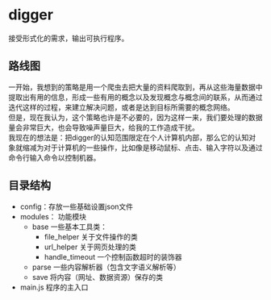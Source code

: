 # digger
接受形式化的需求，输出可执行程序。

## 路线图
一开始，我想到的策略是用一个爬虫去把大量的资料爬取到，再从这些海量数据中提取出有用的信息，形成一些有用的概念以及发现概念与概念间的联系，从而通过迭代这样的过程，来建立解决问题，或者是达到目标所需要的概念网络。  
但是，现在我认为，这个策略也许是不必要的，因为这样一来，我们要处理的数据量会非常巨大，也会导致噪声量巨大，给我的工作造成干扰。  
我现在的想法是：把digger的认知范围限定在个人计算机内部，那么它的认知对象就缩减为对于计算机的一些操作，比如像是移动鼠标、点击、输入字符以及通过命令行输入命令以控制机器。

## 目录结构
- config：存放一些基础设置json文件
- modules： 功能模块
    + base 一些基本工具类：
        * file_helper 关于文件操作的类
        * url_helper 关于网页处理的类
        * handle_timeout 一个控制函数超时的装饰器
    + parse 一些内容解析器（包含文字语义解析等）
    + save  将内容（网址、数据资源）保存的类
- main.js 程序的主入口
